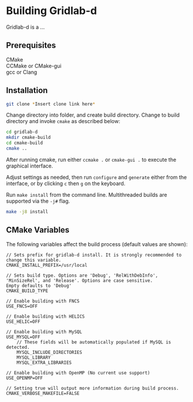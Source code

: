 # Building Gridlab-d

Gridlab-d is a ...  

## Prerequisites

CMake \
CCMake or CMake-gui \
gcc or Clang

## Installation

```bash
git clone *Insert clone link here*
```

Change directory into folder, and create build directory. Change to build directory and invoke `cmake` as described below:

```bash 
cd gridlab-d
mkdir cmake-build
cd cmake-build
cmake ..
```

After running cmake, run either `ccmake .` or `cmake-gui .` to execute the graphical interface. 

Adjust settings as needed, then run `configure` and `generate` either from the interface, or by clicking `c` then `g` on the keyboard.


Run `make install` from the command line. Multithreaded builds are supported via the `-j#` flag.

```bash
make -j8 install
```

## CMake Variables

The following variables affect the build process (default values are shown):
```
// Sets prefix for gridlab-d install. It is strongly recommended to change this variable.
CMAKE_INSTALL_PREFIX=/usr/local

// Sets build type. Options are 'Debug', 'RelWithDebInfo', 'MinSizeRel', and 'Release'. Options are case sensitive. 
Empty defaults to 'Debug'
CMAKE_BUILD_TYPE

// Enable building with FNCS
USE_FNCS=OFF

// Enable building with HELICS
USE_HELIC=OFF

// Enable building with MySQL
USE_MYSQL=OFF
    // These fields will be automatically populated if MySQL is detected.
    MYSQL_INCLUDE_DIRECTORIES
    MYSQL_LIBRARY
    MYSQL_EXTRA_LIBRARIES
    
// Enable building with OpenMP (No current use support)
USE_OPENMP=OFF

// Setting true will output more information during build process.
CMAKE_VERBOSE_MAKEFILE=FALSE 
```
